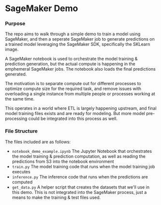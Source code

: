 # SageMaker Demo

### Purpose

The repo aims to walk through a simple demo to train a model using SageMaker, and then a seperate SageMaker job to generate predictions on a trained model leveraging the SageMaker SDK, specifically the SKLearn image.

A SageMaker notebook is used to orchestrate the model training & prediction generation, but the actual compute is happening in the emphemeral SageMaker jobs. The notebook also loads the final predictions generated.

The motivation is to separate compute out for different processes to optimize compute size for the required task, and remove issues with overloading a single instance from multiple people or processes working at the same time.

This operates in a world where ETL is largely happening upstream, and final model training files exists and are ready for modeling. But more model pre-processing could be integrated into this process as well.

### File Structure

The files included are as follows:

- `notebook_demo_example.ipynb` The Jupyter Notebook that orchestrates the model training & prediction computation, as well as reading the predictions from S3 into the notebook environment
- `train.py` The model training code that runs when the model training job executes
- `inference.py` The inference code that runs when the predictions are computed
- `get_data.py` A helper script that creates the datasets that we'll use in this demo. This is not integrated into the SageMaker process, just a means to make the training & test files used.

